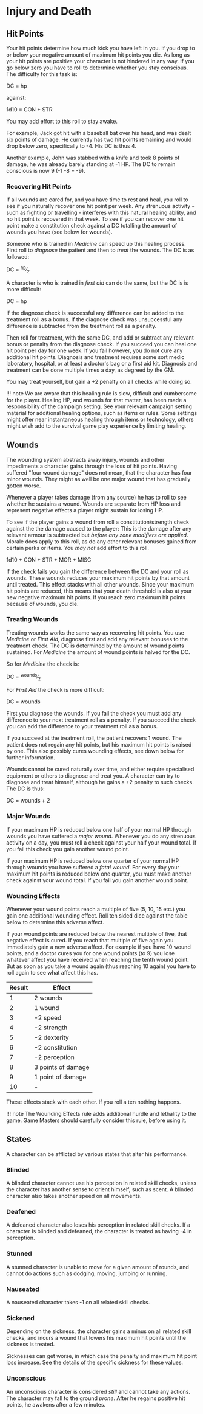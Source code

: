 # Injury and Death

## Hit Points

Your hit points determine how much kick you have left in you. If you drop to
or below your negative amount of maximum hit points you die. As long as your
hit points are positive your character is not hindered in any way. If you
go below zero you have to roll to determine whether you stay conscious. The
difficulty for this task is:

<div class="formula formula-top formula-bottom">
DC = <span data-bracket-top="HP below zero">hp</span>
</div>

against:

<div class="formula formula-top formula-bottom">
1d10 = <span data-bracket-bottom="modifier">CON</span>
<span data-bracket-top="modifier">+ STR</span>
</div>

You may add effort to this roll to stay awake.

For example, Jack got hit with a baseball bat over his head, and was dealt six
points of damage. He currently has two hit points remaining and would drop
below zero, specifically to -4. His DC is thus 4.

Another example, John was stabbed with a knife and took 8 points of damage,
he was already barely standing at -1 HP. The DC to remain conscious is now 9
(-1 -8 = -9).

### Recovering Hit Points

If all wounds are cared for, and you have time to rest and heal, you roll to
see if you naturally recover one hit point per week. Any strenuous activity -
such as fighting or travelling - interferes with this natural healing ability,
and no hit point is recovered in that week. To see if you can recover one hit
point make a constitution check against a DC totalling the amount of wounds you
have (see below for wounds).

Someone who is trained in _Medicine_ can speed up this healing process.
First roll to _diagnose_ the patient and then to _treat_ the wounds.
The DC is as followed:

<div class="formula formula-top formula-bottom">
DC = <span data-bracket-top="HP lost"> <sup>hp</sup>&frasl;<sub>2</sub></span>
</div>

A character is who is trained in _first aid_ can do the same, but the DC is
is more difficult:

<div class="formula formula-top formula-bottom">
DC = <span data-bracket-top="HP lost">hp</span>
</div>

If the diagnose check is successful any difference can be added to the treatment
roll as a bonus. If the diagnose check was unsuccessful any difference is
subtracted from the treatment roll as a penalty.

Then roll for treatment, with the same DC, and add or subtract any relevant
bonus or penalty from the diagnose check. If you succeed you can heal one hit
point per day for one week. If you fail however, you do not cure any additional
hit points. Diagnosis and treatment requires some sort medic laboratory,
hospital, or at least a doctor's bag or a first aid kit. Diagnosis and treatment
can be done multiple times a day, as degreed by the GM.

You may treat yourself, but gain a +2 penalty on all checks while doing so.


!!! note
    We are aware that this healing rule is slow, difficult and cumbersome for
    the player. Healing HP, and wounds for that matter, has been made a
    responsibility of the campaign setting. See your relevant campaign setting
    material for additional healing options, such as items or rules.
    Some settings might offer near instantaneous healing through items or
    technology, others might wish add to the survival game play experience by
    limiting healing.

## Wounds

The wounding system abstracts away injury, wounds and other impediments a
character gains through the loss of hit points. Having suffered "four wound
damage" does not mean, that the character has four minor wounds. They might as
well be one major wound that has gradually gotten worse.

Whenever a player takes damage (from any source) he has to roll to see whether
he sustains a wound. Wounds are separate from HP loss and represent negative
effects a player might sustain for losing HP.

To see if the player gains a wound from roll a constitution/strength check
against the the damage caused to the player: This is the damage after any
relevant armour is subtracted but _before any zone modifiers are applied_.
Morale does apply to this roll, as do any other relevant bonuses gained from
certain perks or items. You _may not_ add effort to this roll.

<div class="formula formula-top formula-bottom">
1d10 <span data-bracket-top="CON Modifier">+ CON</span>
<span data-bracket-bottom="STR Modifier">+ STR</span>
<span data-bracket-top="Morale">+ MOR</span>
<span data-bracket-bottom="Other Boni">+ MISC</span>
</div>


If the check fails you gain the difference between the DC and your roll as
wounds. These wounds reduces your maximum hit points by that amount until
treated. This effect stacks with all other wounds. Since your maximum hit
points are reduced, this means that your death threshold is also at your new
negative maximum hit points. If you reach zero maximum hit points because of
wounds, you die.

### Treating Wounds

Treating wounds works the same way as recovering hit points. You use _Medicine_
or _First Aid_, diagnose first and add any relevant bonuses to the treatment
check. The DC is determined by the amount of wound points sustained. For
_Medicine_ the amount of wound points is halved for the DC.

So for _Medicine_ the check is:

<div class="formula formula-top formula-bottom">
DC = <span data-bracket-top="Wounds suffered">
 <sup>wounds</sup>&frasl;<sub>2</sub></span>
</div>

For _First Aid_ the check is more difficult:

<div class="formula formula-top formula-bottom">
DC = <span data-bracket-top="Wounds suffered">wounds</span>
</div>

First you diagnose the wounds. If you fail the check you must add any difference
to your next treatment roll as a penalty. If you succeed the check you can add
the difference to your treatment roll as a bonus.

If you succeed at the treatment roll, the patient recovers 1 wound. The patient
does not regain any hit points, but his maximum hit points is raised by one.
This also possibly cures wounding effects, see down below for further
information.

Wounds cannot be cured naturally over time, and either require specialised
equipment or others to diagnose and treat you. A character can try to diagnose
and treat himself, although he gains a +2 penalty to such checks. The DC is
thus:

<div class="formula formula-top formula-bottom">
DC = <span data-bracket-bottom="Wound points suffered">wounds</span>
<span data-bracket-top="penalty for self treatment">+ 2</span>
</div>

### Major Wounds

If your maximum HP is reduced below one half of your normal HP through wounds
you have suffered a _major wound_. Whenever you do any strenuous activity on a
day, you must roll a check against your half your wound total. If you fail
this check you gain another wound point.

If your maximum HP is reduced below one quarter of your normal HP through wounds
you have suffered a _fatal wound_. For every day your maximum hit points is
reduced below one quarter, you must make another check against your wound total.
If you fail you gain another wound point.

### Wounding Effects

Whenever your wound points reach a multiple of five (5, 10, 15 etc.) you gain
one additional wounding effect. Roll ten sided dice against the table below to
determine this adverse affect.

If your wound points are reduced below the nearest multiple of five, that
negative effect is cured. If you reach that multiple of five again you
immediately gain a new adverse affect. For example if you have 10 wound
points, and a doctor cures you for one wound points (to 9) you lose whatever
affect you have received when reaching the tenth wound point. But as soon as
you take a wound again (thus reaching 10 again) you have to roll again to see
what affect this has.

| Result | Effect             |
| ------ | ------------------ |
| 1      | 2 wounds           |
| 2      | 1 wound            |
| 3      | -2 speed           |
| 4      | -2 strength        |
| 5      | -2 dexterity       |
| 6      | -2 constitution    |
| 7      | -2 perception      |
| 8      | 3 points of damage |
| 9      | 1 point of damage  |
| 10     | -                  |

These effects stack with each other. If you roll a ten nothing happens.

!!! note
    The Wounding Effects rule adds additional hurdle and lethality to the game.
    Game Masters should carefully consider this rule, before using it.

## States

A character can be afflicted by various states that alter his performance.

### Blinded

A blinded character cannot use his perception in related skill checks, unless
the character has another sense to orient himself, such as scent. A blinded
character also takes another speed on all movements.

### Deafened

A defeaned character also loses his perception in related skill checks. If
a character is blinded and defeaned, the character is treated as having
-4 in perception.

### Stunned

A stunned character is unable to move for a given amount of rounds, and cannot
do actions such as dodging, moving, jumping or running.

### Nauseated

A nauseated character takes -1 on all related skill checks.

### Sickened

Depending on the sickness, the character gains a minus on all related skill
checks, and incurs a wound that lowers his maximum hit points until the sickness
is treated.

Sicknesses can get worse, in which case the penalty and maximum hit point loss
increase. See the details of the specific sickness for these values.

### Unconscious

An unconscious character is considered _still_ and cannot take any actions. The
character may fall to the ground _prone_. After he regains positive hit points,
he awakens after a few minutes.
